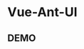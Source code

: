 # Vue-Ant-UI

## DEMO

<Test></Test> 

<Demo></Demo>

<script>
import Demo from '~comps/button/demo/demo';
import Test from './.vuepress/test.md';
export default {
    components: {
        Demo,
        Test,
    },
}
</script>

